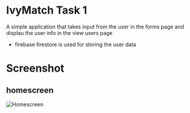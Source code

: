 
# IvyMatch Task 1

A simple application that takes input from the user in the forms page
and displau the user info in the view users page

- firebase firestore is used for storing the user data

# Screenshot

## homescreen
![Homescreen](https://raw.github.com/amdpt323/flutter-projects/blob/main/ivy_match_p1/assets/homescreen.jpg)

